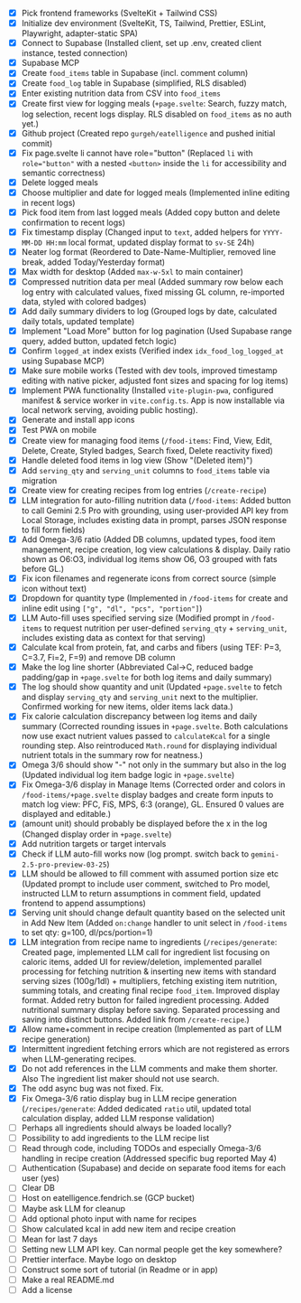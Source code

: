 - [x] Pick frontend frameworks (SvelteKit + Tailwind CSS)
- [x] Initialize dev environment (SvelteKit, TS, Tailwind, Prettier, ESLint, Playwright, adapter-static SPA)
- [x] Connect to Supabase (Installed client, set up .env, created client instance, tested connection)
- [x] Supabase MCP
- [x] Create `food_items` table in Supabase (incl. comment column)
- [x] Create `food_log` table in Supabase (simplified, RLS disabled)
- [x] Enter existing nutrition data from CSV into `food_items`
- [x] Create first view for logging meals (`+page.svelte`: Search, fuzzy match, log selection, recent logs display. RLS disabled on `food_items` as no auth yet.)
- [x] Github project (Created repo `gurgeh/eatelligence` and pushed initial commit)
- [x] Fix page.svelte li cannot have role="button" (Replaced `li` with `role="button"` with a nested `<button>` inside the `li` for accessibility and semantic correctness)
- [x] Delete logged meals
- [x] Choose multiplier and date for logged meals (Implemented inline editing in recent logs)
- [x] Pick food item from last logged meals (Added copy button and delete confirmation to recent logs)
- [x] Fix timestamp display (Changed input to `text`, added helpers for `YYYY-MM-DD HH:mm` local format, updated display format to `sv-SE` 24h)
- [x] Neater log format (Reordered to Date-Name-Multiplier, removed line break, added Today/Yesterday format)
- [x] Max width for desktop (Added `max-w-5xl` to main container)
- [x] Compressed nutrition data per meal (Added summary row below each log entry with calculated values, fixed missing GL column, re-imported data, styled with colored badges)
- [x] Add daily summary dividers to log (Grouped logs by date, calculated daily totals, updated template)
- [x] Implement "Load More" button for log pagination (Used Supabase range query, added button, updated fetch logic)
- [x] Confirm `logged_at` index exists (Verified index `idx_food_log_logged_at` using Supabase MCP)
- [x] Make sure mobile works (Tested with dev tools, improved timestamp editing with native picker, adjusted font sizes and spacing for log items)
- [x] Implement PWA functionality (Installed `vite-plugin-pwa`, configured manifest & service worker in `vite.config.ts`. App is now installable via local network serving, avoiding public hosting).
- [x] Generate and install app icons
- [x] Test PWA on mobile
- [x] Create view for managing food items (`/food-items`: Find, View, Edit, Delete, Create, Styled badges, Search fixed, Delete reactivity fixed)
- [x] Handle deleted food items in log view (Show "(Deleted item)")
- [x] Add `serving_qty` and `serving_unit` columns to `food_items` table via migration
- [x] Create view for creating recipes from log entries (`/create-recipe`)
- [x] LLM integration for auto-filling nutrition data (`/food-items`: Added button to call Gemini 2.5 Pro with grounding, using user-provided API key from Local Storage, includes existing data in prompt, parses JSON response to fill form fields)
- [x] Add Omega-3/6 ratio (Added DB columns, updated types, food item management, recipe creation, log view calculations & display. Daily ratio shown as O6:O3, individual log items show O6, O3 grouped with fats before GL.)
- [x] Fix icon filenames and regenerate icons from correct source (simple icon without text)
- [x] Dropdown for quantity type (Implemented in `/food-items` for create and inline edit using `["g", "dl", "pcs", "portion"]`)
- [x] LLM Auto-fill uses specified serving size (Modified prompt in `/food-items` to request nutrition per user-defined `serving_qty` + `serving_unit`, includes existing data as context for that serving)
- [x] Calculate kcal from protein, fat, and carbs and fibers (using TEF: P=3, C=3.7, Fi=2, F=9) and remove DB column
- [x] Make the log line shorter (Abbreviated Cal->C, reduced badge padding/gap in `+page.svelte` for both log items and daily summary)
- [x] The log should show quantity and unit (Updated `+page.svelte` to fetch and display `serving_qty` and `serving_unit` next to the multiplier. Confirmed working for new items, older items lack data.)
- [x] Fix calorie calculation discrepancy between log items and daily summary (Corrected rounding issues in `+page.svelte`. Both calculations now use exact nutrient values passed to `calculateKcal` for a single rounding step. Also reintroduced `Math.round` for displaying individual nutrient totals in the summary row for neatness.)
- [x] Omega 3/6 should show "-" not only in the summary but also in the log (Updated individual log item badge logic in `+page.svelte`)
- [x] Fix Omega-3/6 display in Manage Items (Corrected order and colors in `/food-items/+page.svelte` display badges and create form inputs to match log view: PFC, FiS, MPS, 6:3 (orange), GL. Ensured 0 values are displayed and editable.)
- [x] (amount unit) should probably be displayed before the x in the log (Changed display order in `+page.svelte`)
- [x] Add nutrition targets or target intervals
- [x] Check if LLM auto-fill works now (log prompt. switch back to `gemini-2.5-pro-preview-03-25`)
- [x] LLM should be allowed to fill comment with assumed portion size etc (Updated prompt to include user comment, switched to Pro model, instructed LLM to return assumptions in comment field, updated frontend to append assumptions)
- [x] Serving unit should change default quantity based on the selected unit in Add New Item (Added `on:change` handler to unit select in `/food-items` to set qty: g=100, dl/pcs/portion=1)
- [x] LLM integration from recipe name to ingredients (`/recipes/generate`: Created page, implemented LLM call for ingredient list focusing on caloric items, added UI for review/deletion, implemented parallel processing for fetching nutrition & inserting new items with standard serving sizes (100g/1dl) + multipliers, fetching existing item nutrition, summing totals, and creating final recipe `food_item`. Improved display format. Added retry button for failed ingredient processing. Added nutritional summary display before saving. Separated processing and saving into distinct buttons. Added link from `/create-recipe`.)
- [x] Allow name+comment in recipe creation (Implemented as part of LLM recipe generation)
- [x] Intermittent ingredient fetching errors which are not registered as errors when LLM-generating recipes.
- [x] Do not add references in the LLM comments and make them shorter. Also The ingredient list maker should not use search.
- [x] The odd async bug was not fixed. Fix.
- [x] Fix Omega-3/6 ratio display bug in LLM recipe generation (`/recipes/generate`: Added dedicated `ratio` util, updated total calculation display, added LLM response validation)
- [ ] Perhaps all ingredients should always be loaded locally?
- [ ] Possibility to add ingredients to the LLM recipe list
- [ ] Read through code, including TODOs and especially Omega-3/6 handling in recipe creation (Addressed specific bug reported May 4)
- [ ] Authentication (Supabase) and decide on separate food items for each user (yes)
- [ ] Clear DB
- [ ] Host on eatelligence.fendrich.se (GCP bucket)
- [ ] Maybe ask LLM for cleanup
- [ ] Add optional photo input with name for recipes
- [ ] Show calculated kcal in add new item and recipe creation
- [ ] Mean for last 7 days
- [ ] Setting new LLM API key. Can normal people get the key somewhere?
- [ ] Prettier interface. Maybe logo on desktop
- [ ] Construct some sort of tutorial (in Readme or in app)
- [ ] Make a real README.md
- [ ] Add a license
